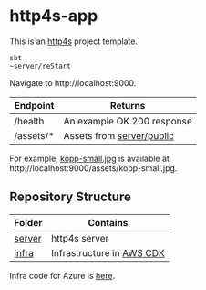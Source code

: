 # http4s-app

This is an [http4s](https://http4s.org/) project template.

    sbt
    ~server/reStart

Navigate to http://localhost:9000.

| Endpoint  | Returns                                    |
|-----------|--------------------------------------------|
| /health   | An example OK 200 response                 |
| /assets/* | Assets from [server/public](server/public) |

For example, [kopp-small.jpg](server/public/kopp-small.jpg) is available at http://localhost:9000/assets/kopp-small.jpg.

## Repository Structure

| Folder           | Contains                                                 |
|------------------|----------------------------------------------------------|
| [server](server) | http4s server                                            |
| [infra](infra)   | Infrastructure in [AWS CDK](https://aws.amazon.com/cdk/) |

Infra code for Azure is [here](https://github.com/malliina/bicep/blob/master/javawebapp.bicep).
